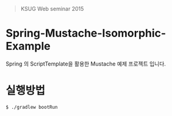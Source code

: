 > KSUG Web seminar 2015

Spring-Mustache-Isomorphic-Example
==================================

Spring 의 ScriptTemplate을 활용한 Mustache 예제 프로젝트 입니다.

# 실행방법
```
$ ./gradlew bootRun
```



